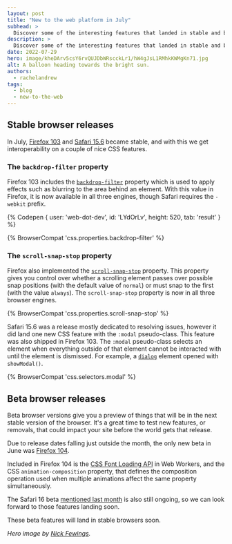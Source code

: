 ```yaml
---
layout: post
title: "New to the web platform in July"
subhead: >
  Discover some of the interesting features that landed in stable and beta web browsers during July 2022.
description: >
  Discover some of the interesting features that landed in stable and beta web browsers during July 2022.
date: 2022-07-29
hero: image/kheDArv5csY6rvQUJDbWRscckLr1/hW4gJsL1RMhkKWMgKn71.jpg
alt: A balloon heading towards the bright sun.
authors:
  - rachelandrew
tags:
  - blog
  - new-to-the-web
---
```


## Stable browser releases

In July, [Firefox 103](https://developer.mozilla.org/docs/Mozilla/Firefox/Releases/103) and [Safari 15.6](https://developer.apple.com/documentation/safari-release-notes/safari-15_6-release-notes) became stable, and with this we get interoperability on a couple of nice CSS features.

### The `backdrop-filter` property

Firefox 103 includes the [`backdrop-filter`](https://developer.mozilla.org/docs/Web/CSS/backdrop-filter) property which is used to apply effects such as blurring to the area behind an element. With this value in Firefox, it is now available in all three engines, though Safari requires the `-webkit` prefix.

{% Codepen {
  user: 'web-dot-dev',
  id: 'LYdOrLv',
  height: 520,
  tab: 'result'
} %}

{% BrowserCompat 'css.properties.backdrop-filter' %}

### The `scroll-snap-stop` property

Firefox also implemented the [`scroll-snap-stop`](https://developer.mozilla.org/docs/Web/CSS/scroll-snap-stop) property. This property gives you control over whether a scrolling element passes over possible snap positions (with the default value of `normal`) or must snap to the first (with the value `always`). The `scroll-snap-stop` property is now in all three browser engines.

{% BrowserCompat 'css.properties.scroll-snap-stop' %}

Safari 15.6 was a release mostly dedicated to resolving issues, however it did land one new CSS feature with the `:modal` pseudo-class. This feature was also shipped in Firefox 103. The `:modal` pseudo-class selects an element when everything outside of that element cannot be interacted with until the element is dismissed. For example, a [`dialog`](https://developer.mozilla.org/docs/Web/HTML/Element/dialog) element opened with `showModal()`.

{% BrowserCompat 'css.selectors.modal' %}

## Beta browser releases

Beta browser versions give you a preview of things that will be in the next stable version of the browser. It's a great time to test new features, or removals, that could impact your site before the world gets that release.

Due to release dates falling just outside the month, the only new beta in June was [Firefox 104](https://developer.mozilla.org/docs/Mozilla/Firefox/Releases/104).

Included in Firefox 104 is the [CSS Font Loading API](https://developer.mozilla.org/docs/Web/API/CSS_Font_Loading_API) in Web Workers, and the CSS `animation-composition` property, that defines the composition operation used when multiple animations affect the same property simultaneously.

The Safari 16 beta [mentioned last month](/web-platform-06-2022/#safari-16-brings-several-key-features-to-the-browser) is also still ongoing, so we can look forward to those features landing soon. 

These beta features will land in stable browsers soon.

_Hero image by [Nick Fewings](https://unsplash.com/@jannerboy62)._
